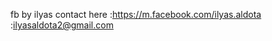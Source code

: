 fb by ilyas 
contact here :https://m.facebook.com/ilyas.aldota
             :ilyasaldota2@gmail.com
             
